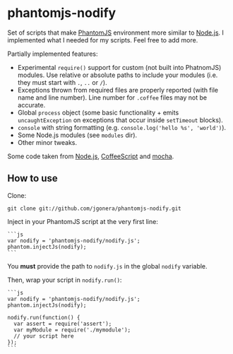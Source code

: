 phantomjs-nodify
================

Set of scripts that make [PhantomJS](http://www.phantomjs.org/) environment
more similar to [Node.js](http://nodejs.org/).
I implemented what I needed for my scripts. Feel free to add more.

Partially implemented features:

* Experimental `require()` support for custom (not built into PhatnomJS)
  modules. Use relative or absolute paths to include your modules (i.e. they
  must start with `.`, `..` or `/`).
* Exceptions thrown from required files are properly reported (with file name
  and line number). Line number for `.coffee` files may not be accurate.
* Global `process` object (some basic functionality + emits `uncaughtException`
  on exceptions that occur inside `setTimeout` blocks).
* `console` with string formatting (e.g. `console.log('hello %s', 'world')`).
* Some Node.js modules (see `modules` dir).
* Other minor tweaks.

Some code taken from
[Node.js](http://nodejs.org/),
[CoffeeScript](http://jashkenas.github.com/coffee-script/)
and [mocha](http://visionmedia.github.com/mocha/).


How to use
----------

Clone:

    git clone git://github.com/jgonera/phantomjs-nodify.git

Inject in your PhantomJS script at the very first line:

    ```js
    var nodify = 'phantomjs-nodify/nodify.js';
    phantom.injectJs(nodify);
    ```

You **must** provide the path to `nodify.js` in the global `nodify` variable.

Then, wrap your script in `nodify.run()`:

    ```js
    var nodify = 'phantomjs-nodify/nodify.js';
    phantom.injectJs(nodify);

    nodify.run(function() {
      var assert = require('assert');
      var myModule = require('./mymodule');
      // your script here
    });
    ```

